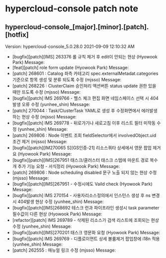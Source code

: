 # hypercloud-console patch note
## hypercloud-console_[major].[minor].[patch].[hotfix]
Version: hypercloud-console_5.0.28.0
2021-09-09  12:10:32 AM
- [bugfix][patch][IMS] 263376 롤 규칙 제거 후 edit이 안되는 현상 (Hyowook Park) 
    Message: 
- [feat][patch] role form update (Hyowook Park) 
    Message: 
- [patch] 268601 : Catalog 좌측 카테고리 spec.externalMetadat.categories기준으로 항목 생성 및 분류 되도록 수정 (mjsso) 
    Message: 
- [patch] 268226 : ClusterClaim 승인처리 액션버튼 status update 권한 있을 때만 뜨도록 수정 (mjsso) 
    Message: 
- [bugfix][patch] IMS 269766 - 헬스 체크 편집 화면 네임스페이스 선택 시 404 발생 오류 수정 (yunhee_shin) 
    Message: 
- [patch] 270044 : Task/ClusterTask YAML로 생성 후 수정화면에서 에러발생하는 현상 수정 (mjsso) 
    Message: 
- [bugfix][patch] IMS 269778 - 뒤로가기나 새로고침 이후 리스트 필터 미작동 수정 (yunhee_shin) 
    Message: 
- [patch] 269806 : Node 이벤트 조회 fieldSelector에서 involvedObject.uid 조건 제거 (mjsso) 
    Message: 
- [bugfix][patch][IM270065 S][GS인증-21] 리소스쿼타 상세에서 영문 팝업 제거 요 (Hyowook Park) 
    Message: 
- [bugfix][patch][IMS]267951 태스크/클러스터 태스크 스텝에 마운트 경로 복수개 추가 기능 요청 - 서식정리 (Hyowook Park) 
    Message: 
- [patch] 269806 : Node scheduling disabled 문구 노출 되지 않는 현상 수정 (mjsso) 
    Message: 
- [bugfix][patch][IMS]267951 - 수정시에도 Vaild check (Hyowook Park) 
    Message: 
- [bugfix][patch] IMS 270154 - 사용자리소스정의에서 인스턴스 생성 후 ns 변경시 404발생 현상 수정 (yunhee_shin) 
    Message: 
- [bugfix][patch][IMS]268692 테스크 런과 파이프라인 생성시 task parameter 필수값이 다른 현상 (Hyowook Park) 
    Message: 
- [refactor][patch] IMS 269789 - 삭제된 리소스가 검색 리스트에 조회되는 현상 수정 (yunhee_shin) 
    Message: 
- [bugfix][patch][IMS]270201 태스크 영문화 요청 (Hyowook Park) 
    Message: 
- [bugfix][patch] IMS 269769 - 디플로이먼트 상세 볼륨제거 팝업창에 i18n 적용 (yunhee_shin) 
    Message: 
- [patch] 262555 : 매뉴얼 링크 수정 (mjsso) 
    Message: 